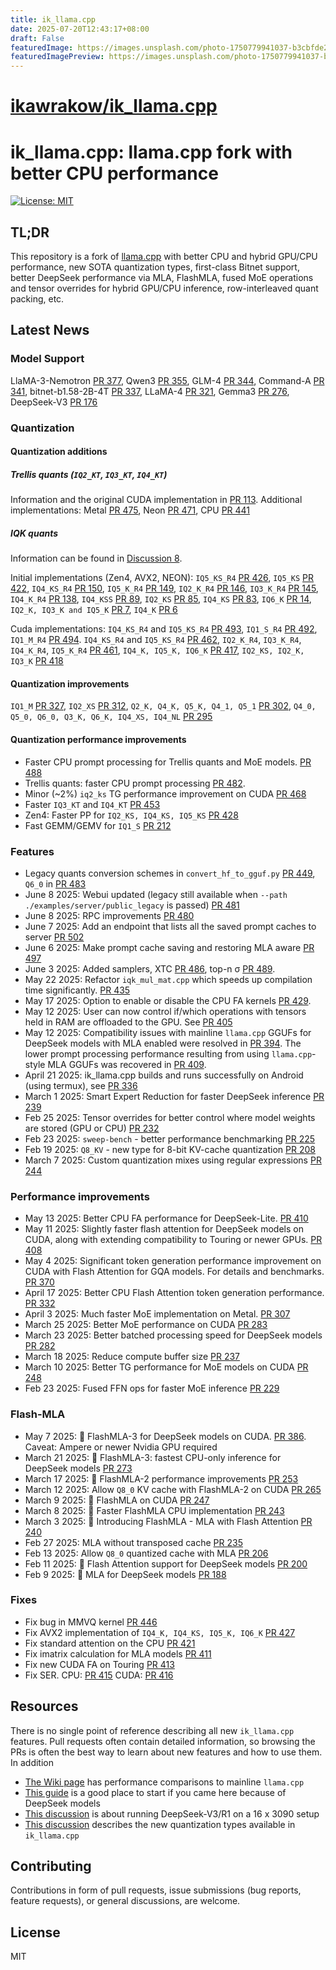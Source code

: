 ```yaml
---
title: ik_llama.cpp
date: 2025-07-20T12:43:17+08:00
draft: False
featuredImage: https://images.unsplash.com/photo-1750779941037-b3cbfde22acb?ixid=M3w0NjAwMjJ8MHwxfHJhbmRvbXx8fHx8fHx8fDE3NTI5ODY0NjB8&ixlib=rb-4.1.0
featuredImagePreview: https://images.unsplash.com/photo-1750779941037-b3cbfde22acb?ixid=M3w0NjAwMjJ8MHwxfHJhbmRvbXx8fHx8fHx8fDE3NTI5ODY0NjB8&ixlib=rb-4.1.0
---
```


# [ikawrakow/ik_llama.cpp](https://github.com/ikawrakow/ik_llama.cpp)

# ik_llama.cpp: llama.cpp fork with better CPU performance

[![License: MIT](https://img.shields.io/badge/license-MIT-blue.svg)](https://opensource.org/licenses/MIT)

## TL;DR

This repository is a fork of [llama.cpp](https://github.com/ggerganov/llama.cpp) with better CPU and hybrid GPU/CPU performance, new SOTA quantization types, first-class Bitnet support, better DeepSeek performance via MLA, FlashMLA, fused MoE operations and tensor overrides for hybrid GPU/CPU inference, row-interleaved quant packing, etc.

## Latest News

### Model Support

LlaMA-3-Nemotron [PR 377](https://github.com/ikawrakow/ik_llama.cpp/pull/377), Qwen3 [PR 355](https://github.com/ikawrakow/ik_llama.cpp/pull/355), GLM-4 [PR 344](https://github.com/ikawrakow/ik_llama.cpp/pull/344), Command-A [PR 341](https://github.com/ikawrakow/ik_llama.cpp/pull/341), bitnet-b1.58-2B-4T [PR 337](https://github.com/ikawrakow/ik_llama.cpp/pull/337), LLaMA-4 [PR 321](https://github.com/ikawrakow/ik_llama.cpp/pull/321), Gemma3 [PR 276](https://github.com/ikawrakow/ik_llama.cpp/pull/276),  DeepSeek-V3 [PR 176](https://github.com/ikawrakow/ik_llama.cpp/pull/176)

### Quantization

#### Quantization additions

##### Trellis quants (`IQ2_KT`, `IQ3_KT`, `IQ4_KT`)

Information and the original CUDA implementation in [PR 113](https://github.com/ikawrakow/ik_llama.cpp/pull/113). Additional implementations: Metal [PR 475](https://github.com/ikawrakow/ik_llama.cpp/pull/475), Neon [PR 471](https://github.com/ikawrakow/ik_llama.cpp/pull/471), CPU [PR 441](https://github.com/ikawrakow/ik_llama.cpp/pull/441)

##### IQK quants

Information can be found in [Discussion 8](https://github.com/ikawrakow/ik_llama.cpp/discussions/8).

Initial implementations (Zen4, AVX2, NEON): `IQ5_KS_R4` [PR 426](https://github.com/ikawrakow/ik_llama.cpp/pull/426), `IQ5_KS` [PR 422](https://github.com/ikawrakow/ik_llama.cpp/pull/422), `IQ4_KS_R4` [PR 150](https://github.com/ikawrakow/ik_llama.cpp/pull/150), `IQ5_K_R4` [PR 149](https://github.com/ikawrakow/ik_llama.cpp/pull/149), `IQ2_K_R4` [PR 146](https://github.com/ikawrakow/ik_llama.cpp/pull/146), `IQ3_K_R4` [PR 145](https://github.com/ikawrakow/ik_llama.cpp/pull/145), `IQ4_K_R4` [PR 138](https://github.com/ikawrakow/ik_llama.cpp/pull/138), `IQ4_KSS` [PR 89](https://github.com/ikawrakow/ik_llama.cpp/pull/89), `IQ2_KS` [PR 85](https://github.com/ikawrakow/ik_llama.cpp/pull/85), `IQ4_KS` [PR 83](https://github.com/ikawrakow/ik_llama.cpp/pull/83), `IQ6_K` [PR 14](https://github.com/ikawrakow/ik_llama.cpp/pull/14), `IQ2_K, IQ3_K and IQ5_K` [PR 7](https://github.com/ikawrakow/ik_llama.cpp/pull/7), `IQ4_K` [PR 6](https://github.com/ikawrakow/ik_llama.cpp/pull/6)

Cuda implementations:  `IQ4_KS_R4` and `IQ5_KS_R4` [PR 493](https://github.com/ikawrakow/ik_llama.cpp/pull/493), `IQ1_S_R4` [PR 492](https://github.com/ikawrakow/ik_llama.cpp/pull/492), `IQ1_M_R4` [PR 494](https://github.com/ikawrakow/ik_llama.cpp/pull/494). `IQ4_KS_R4` and `IQ5_KS_R4` [PR 462](https://github.com/ikawrakow/ik_llama.cpp/pull/462), `IQ2_K_R4`, `IQ3_K_R4`, `IQ4_K_R4`, `IQ5_K_R4` [PR 461](https://github.com/ikawrakow/ik_llama.cpp/pull/461), `IQ4_K, IQ5_K, IQ6_K` [PR 417](https://github.com/ikawrakow/ik_llama.cpp/pull/417), `IQ2_KS, IQ2_K, IQ3_K` [PR 418](https://github.com/ikawrakow/ik_llama.cpp/pull/417)

#### Quantization improvements

`IQ1_M` [PR 327](https://github.com/ikawrakow/ik_llama.cpp/pull/327), `IQ2_XS` [PR 312](https://github.com/ikawrakow/ik_llama.cpp/pull/312), `Q2_K, Q4_K, Q5_K, Q4_1, Q5_1` [PR 302](https://github.com/ikawrakow/ik_llama.cpp/pull/302), `Q4_0, Q5_0, Q6_0, Q3_K, Q6_K, IQ4_XS, IQ4_NL` [PR 295](https://github.com/ikawrakow/ik_llama.cpp/pull/295)

#### Quantization performance improvements 

* Faster CPU prompt processing for Trellis quants and MoE models. [PR 488](https://github.com/ikawrakow/ik_llama.cpp/pull/488)
* Trellis quants: faster CPU prompt processing [PR 482](https://github.com/ikawrakow/ik_llama.cpp/pull/482).
* Minor (~2%) `iq2_ks` TG performance improvement on CUDA [PR 468](https://github.com/ikawrakow/ik_llama.cpp/pull/468)
* Faster `IQ3_KT` and `IQ4_KT` [PR 453](https://github.com/ikawrakow/ik_llama.cpp/pull/453)
* Zen4: Faster PP for `IQ2_KS, IQ4_KS, IQ5_KS` [PR 428](https://github.com/ikawrakow/ik_llama.cpp/pull/428)
* Fast GEMM/GEMV for `IQ1_S` [PR 212](https://github.com/ikawrakow/ik_llama.cpp/pull/212)

### Features

* Legacy quants conversion schemes in `convert_hf_to_gguf.py` [PR 449](https://github.com/ikawrakow/ik_llama.cpp/pull/449), `Q6_0` in [PR 483](https://github.com/ikawrakow/ik_llama.cpp/pull/483)
* June 8 2025: Webui updated (legacy still available when `--path ./examples/server/public_legacy` is passed) [PR 481](https://github.com/ikawrakow/ik_llama.cpp/pull/481)
* June 8 2025: RPC improvements [PR 480](https://github.com/ikawrakow/ik_llama.cpp/pull/480)
* June 7 2025: Add an endpoint that lists all the saved prompt caches to server [PR 502](https://github.com/ikawrakow/ik_llama.cpp/pull/502)
* June 6 2025: Make prompt cache saving and restoring MLA aware [PR 497](https://github.com/ikawrakow/ik_llama.cpp/pull/497)
* June 3 2025: Added samplers, XTC [PR 486](https://github.com/ikawrakow/ik_llama.cpp/pull/486), top-n σ [PR 489](https://github.com/ikawrakow/ik_llama.cpp/pull/489).
* May 22 2025: Refactor `iqk_mul_mat.cpp` which speeds up compilation time significantly. [PR 435](https://github.com/ikawrakow/ik_llama.cpp/pull/435)
* May 17 2025: Option to enable or disable the CPU FA kernels [PR 429](https://github.com/ikawrakow/ik_llama.cpp/pull/429).
* May 12 2025: User can now control if/which operations with tensors held in RAM are offloaded to the GPU. See [PR 405](https://github.com/ikawrakow/ik_llama.cpp/pull/405) 
* May 12 2025: Compatibility issues with mainline `llama.cpp` GGUFs for DeepSeek models with MLA enabled were resolved in [PR 394](https://github.com/ikawrakow/ik_llama.cpp/pull/394). The lower prompt processing performance resulting from using `llama.cpp`-style MLA GGUFs was recovered in [PR 409](https://github.com/ikawrakow/ik_llama.cpp/pull/409).
* April 21 2025: ik_llama.cpp builds and runs successfully on Android (using termux), see [PR 336](https://github.com/ikawrakow/ik_llama.cpp/pull/336)
* March 1 2025: Smart Expert Reduction for faster DeepSeek inference [PR 239](https://github.com/ikawrakow/ik_llama.cpp/pull/239) 
* Feb 25 2025: Tensor overrides for better control where model weights are stored (GPU or CPU) [PR 232](https://github.com/ikawrakow/ik_llama.cpp/pull/232)
* Feb 23 2025: `sweep-bench` - better performance benchmarking [PR 225](https://github.com/ikawrakow/ik_llama.cpp/pull/225)
* Feb 19 2025: `Q8_KV` - new type for 8-bit KV-cache quantization [PR 208](https://github.com/ikawrakow/ik_llama.cpp/pull/208)
* March 7 2025: Custom quantization mixes using regular expressions [PR 244](https://github.com/ikawrakow/ik_llama.cpp/pull/244)

### Performance improvements

* May 13 2025: Better CPU FA performance for DeepSeek-Lite. [PR 410](https://github.com/ikawrakow/ik_llama.cpp/pull/410)
* May 11 2025: Slightly faster flash attention for DeepSeek models on CUDA, along with extending compatibility to Touring or newer GPUs. [PR 408](https://github.com/ikawrakow/ik_llama.cpp/pull/408)
* May 4 2025: Significant token generation performance improvement on CUDA with Flash Attention for GQA models. For details and benchmarks. [PR 370](https://github.com/ikawrakow/ik_llama.cpp/pull/370) 
* April 17 2025: Better CPU Flash Attention token generation performance. [PR 332](https://github.com/ikawrakow/ik_llama.cpp/pull/332)
* April 3 2025: Much faster MoE implementation on Metal. [PR 307](https://github.com/ikawrakow/ik_llama.cpp/pull/307) 
* March 25 2025: Better MoE performance on CUDA [PR 283](https://github.com/ikawrakow/ik_llama.cpp/pull/283)
* March 23 2025: Better batched processing speed for DeepSeek models [PR 282](https://github.com/ikawrakow/ik_llama.cpp/pull/282)
* March 18 2025: Reduce compute buffer size [PR 237](https://github.com/ikawrakow/ik_llama.cpp/pull/237)
* March 10 2025: Better TG performance for MoE models on CUDA [PR 248](https://github.com/ikawrakow/ik_llama.cpp/pull/248)
* Feb 23 2025: Fused FFN ops for faster MoE inference [PR 229](https://github.com/ikawrakow/ik_llama.cpp/pull/229)

### Flash-MLA

* May 7 2025: 🚀 FlashMLA-3 for DeepSeek models on CUDA. [PR 386](https://github.com/ikawrakow/ik_llama.cpp/pull/386). Caveat: Ampere or newer Nvidia GPU required
* March 21 2025: 🚀 FlashMLA-3: fastest CPU-only inference for DeepSeek models [PR 273](https://github.com/ikawrakow/ik_llama.cpp/pull/273)
* March 17 2025: 🚀 FlashMLA-2 performance improvements [PR 253](https://github.com/ikawrakow/ik_llama.cpp/pull/253)
* March 12 2025: Allow `Q8_0` KV cache with FlashMLA-2 on CUDA [PR 265](https://github.com/ikawrakow/ik_llama.cpp/pull/265)
* March 9 2025: 🚀 FlashMLA on CUDA [PR 247](https://github.com/ikawrakow/ik_llama.cpp/pull/247)
* March 8 2025: 🚀 Faster FlashMLA CPU implementation [PR 243](https://github.com/ikawrakow/ik_llama.cpp/pull/243)
* March 3 2025: 🚀 Introducing FlashMLA - MLA with Flash Attention [PR 240](https://github.com/ikawrakow/ik_llama.cpp/pull/240)
* Feb 27 2025: MLA without transposed cache [PR 235](https://github.com/ikawrakow/ik_llama.cpp/pull/235)
* Feb 13 2025: Allow `Q8_0` quantized cache with MLA [PR 206](https://github.com/ikawrakow/ik_llama.cpp/pull/206)
* Feb 11 2025: 🚀 Flash Attention support for DeepSeek models [PR 200](https://github.com/ikawrakow/ik_llama.cpp/pull/200)
* Feb 9 2025: 🚀 MLA for DeepSeek models [PR 188](https://github.com/ikawrakow/ik_llama.cpp/pull/188)

### Fixes

* Fix bug in MMVQ kernel [PR 446](https://github.com/ikawrakow/ik_llama.cpp/pull/446)
* Fix AVX2 implementation of `IQ4_K, IQ4_KS, IQ5_K, IQ6_K` [PR 427](https://github.com/ikawrakow/ik_llama.cpp/pull/427) 
* Fix standard attention on the CPU [PR 421](https://github.com/ikawrakow/ik_llama.cpp/pull/421) 
* Fix imatrix calculation for MLA models [PR 411](https://github.com/ikawrakow/ik_llama.cpp/pull/411)
* Fix new CUDA FA on Touring [PR 413](https://github.com/ikawrakow/ik_llama.cpp/pull/413)
* Fix SER. CPU: [PR 415](https://github.com/ikawrakow/ik_llama.cpp/pull/415) CUDA: [PR 416](https://github.com/ikawrakow/ik_llama.cpp/pull/416)

## Resources

There is no single point of reference describing all new `ik_llama.cpp` features. Pull requests often contain detailed information, so browsing the PRs is often the best way to learn about new features and how to use them. In addition
* [The Wiki page](https://github.com/ikawrakow/ik_llama.cpp/wiki) has performance comparisons to mainline `llama.cpp`
* [This guide](https://github.com/ikawrakow/ik_llama.cpp/discussions/258) is a good place to start if you came here because of DeepSeek models
* [This discussion](https://github.com/ikawrakow/ik_llama.cpp/discussions/266) is about running DeepSeek-V3/R1 on a 16 x 3090 setup
* [This discussion](https://github.com/ikawrakow/ik_llama.cpp/discussions/8) describes the new quantization types available in `ik_llama.cpp`

## Contributing

Contributions in form of pull requests, issue submissions (bug reports, feature requests), or general discussions, are welcome.

## License

MIT
